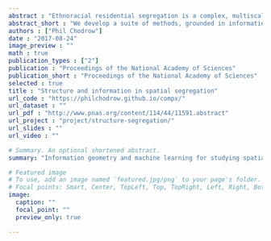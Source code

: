```yaml
---
abstract : "Ethnoracial residential segregation is a complex, multiscalar phenomenon with immense moral and economic costs. Modeling the structure and dynamics of segregation are pressing problems for sociology and urban planning, but existing methods have limitations. In this paper, we develop a suite of methods, grounded in information theory, for studying the spatial structure of segregation. We first advance existing profile and decomposition methods by posing two related regionalization methods, which allow for profile curves with non-constant spatial scale and decomposition analysis with non-arbitrary areal units. We then formulate a measure of local spatial scale, which may be used for both detailed, within-city analysis and intercity comparisons. These methods highlight detailed insights in the structure and dynamics of urban segregation that would be otherwise easy to miss or difficult to quantify. They are computational efficient; applicable to a broad range of study questions; and freely available in open-source software."
abstract_short : "We develop a suite of methods, grounded in information theory, for studying the structure and dynamics of spatial segregation."
authors : ["Phil Chodrow"]
date : "2017-08-24"
image_preview : ""
math : true
publication_types : ["2"]
publication : "Proceedings of the National Academy of Sciences"
publication_short : "Proceedings of the National Academy of Sciences"
selected : true
title : "Structure and information in spatial segregation"
url_code : "https://philchodrow.github.io/compx/"
url_dataset : ""
url_pdf : "http://www.pnas.org/content/114/44/11591.abstract"
url_project : "project/structure-segregation/"
url_slides : ""
url_video : ""

# Summary. An optional shortened abstract.
summary: "Information geometry and machine learning for studying spatial segregation."

# Featured image
# To use, add an image named `featured.jpg/png` to your page's folder. 
# Focal points: Smart, Center, TopLeft, Top, TopRight, Left, Right, BottomLeft, Bottom, BottomRight.
image:
  caption: ""
  focal_point: ""
  preview_only: true

---
```

